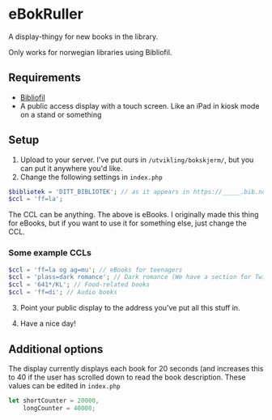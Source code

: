 # eBokRuller

A display-thingy for new books in the library.

Only works for norwegian libraries using Bibliofil.

## Requirements
* [Bibliofil](http://bibliofil.no/)
* A public access display with a touch screen. Like an iPad in kiosk mode on a stand or something

## Setup

1. Upload to your server. I've put ours in `/utvikling/bokskjerm/`, but you can put it anywhere you'd like.
2. Change the following settings in `index.php`

 ```php
 $bibliotek = 'DITT_BIBLIOTEK'; // as it appears in https://_____.bib.no
 $ccl = 'ff=la';
 ```
 
 The CCL can be anything. The above is eBooks. I originally made this thing for eBooks, but if you want to use it for something else, just change the CCL.

 ### Some example CCLs

 ```php
 $ccl = 'ff=la og ag=mu'; // eBooks for teenagers
 $ccl = 'plass=dark romance'; // Dark romance (We have a section for Twilight-style books)
 $ccl = '641*/KL'; // Food-related books
 $ccl = 'ff=di'; // Audio books
 ```
 
3. Point your public display to the address you've put all this stuff in.

4. Have a nice day!

## Additional options

The display currently displays each book for 20 seconds (and increases this to 40 if the user has scrolled 
down to read the book description. These values can be edited in `index.php`

 ```javascript
let shortCounter = 20000,
     longCounter = 40000;
 ```

